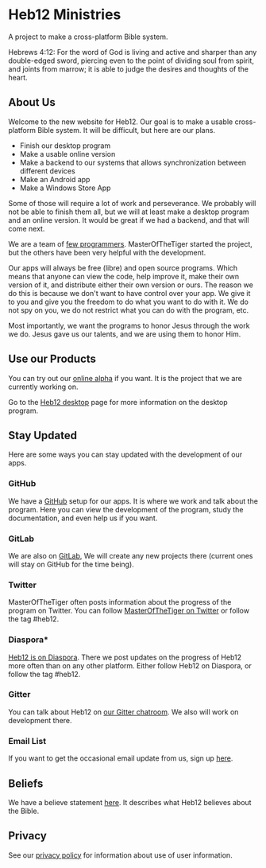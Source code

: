 # Heb12 Ministries
A project to make a cross-platform Bible system.

Hebrews 4:12:
  For the word of God is living and active and sharper than any double-edged sword, piercing even to the point of dividing soul from spirit, and joints from marrow; it is able to judge the desires and thoughts of the heart.

## About Us
Welcome to the new website for Heb12. Our goal is to make a usable cross-platform Bible system. It will be difficult, but here are our plans.

- Finish our desktop program
- Make a usable online version
- Make a backend to our systems that allows synchronization between different devices
- Make an Android app
- Make a Windows Store App

Some of those will require a lot of work and perseverance. We probably will not be able to finish them all, but we will at least make a desktop program and an online version. It would be great if we had a backend, and that will come next.

We are a team of [few programmers](members). MasterOfTheTiger started the project, but the others have been very helpful with the development.

Our apps will always be free (libre) and open source programs. Which means that anyone can view the code, help improve it, make their own version of it, and distribute either their own version or ours. The reason we do this is because we don't want to have control over your app. We give it to you and give you the freedom to do what you want to do with it. We do not spy on you, we do not restrict what you can do with the program, etc.

Most importantly, we want the programs to honor Jesus through the work we do. Jesus gave us our talents, and we are using them to honor Him.

## Use our Products
You can try out our [online alpha](http://mott.x10host.com/heb12/bible.php) if you want. It is the project that we are currently working on.

Go to the [Heb12 desktop](desktop) page for more information on the desktop program. 

## Stay Updated
Here are some ways you can stay updated with the development of our apps.

### GitHub
We have a [GitHub](https://github.com/heb12) setup for our apps. It is where we work and talk about the program. Here you can view the development of the program, study the documentation, and even help us if you want.

### GitLab
We are also on [GitLab](https://gitlab.com/heb12), We will create any new projects there (current ones will stay on GitHub for the time being).

### Twitter
MasterOfTheTiger often posts information about the progress of the program on Twitter. You can follow [MasterOfTheTiger on Twitter](https://twitter.com/MasterOTheTiger) or follow the tag #heb12.

### Diaspora*
[Heb12 is on Diaspora](https://diasp.org/u/heb12). There we post updates on the progress of Heb12 more often than on any other platform. Either follow Heb12 on Diaspora, or follow the tag #heb12.

### Gitter
You can talk about Heb12 on [our Gitter chatroom](https://gitter.im/heb12/Lobby?utm_source=share-link&utm_medium=link&utm_campaign=share-link). We also will work on development there.

### Email List
If you want to get the occasional email update from us, sign up [here](http://eepurl.com/drH8Kb).

## Beliefs
We have a believe statement [here](https://heb12.ml/beliefs). It describes what Heb12 believes about the Bible.

## Privacy
See our [privacy policy](privacy) for information about use of user information.
